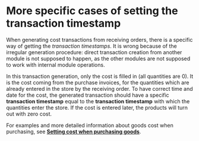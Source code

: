 # More specific cases of setting the transaction timestamp

When generating cost transactions from receiving orders, there is a specific way of getting the <i>transaction timestamps</i>. It is wrong because of the irregular generation procedure: direct transaction creation from another module is not supposed to happen, as the other modules are not supposed to work with internal module operations.

In this transaction generation, only the cost is filled in (all quantities are 0). It is the cost coming from the purchase invoices, for the quantities which are already entered in the store by the receiving order. To have correct time and date for the cost, the generated transaction should have a specific <b>transaction timestamp</b> equal to the <b>transaction timestamp</b> with which the quantities enter the store. If the cost is entered later, the products will turn out with zero cost.

For examples and more detailed information about goods cost when purchasing, see <b>[Setting cost when purchasing goods](https://docs.erp.net/tech/modules/logistics/procurement/setting-cost-when-purchasing-goods.html?q=Setting%20cost%20when%20purchasing%20goods)</b>.


